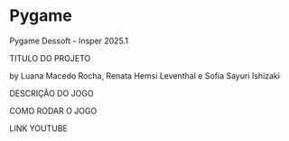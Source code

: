 # Pygame
Pygame Dessoft - Insper 2025.1

TITULO DO PROJETO

by Luana Macedo Rocha, Renata Hemsi Leventhal e Sofia Sayuri Ishizaki

DESCRIÇÃO DO JOGO




COMO RODAR O JOGO





LINK YOUTUBE
